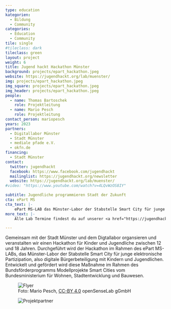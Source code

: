 ```yaml
---
type: education
kategorien:
  - Bildung
  - Community
categories:
  - Education
  - Community
tile: single
#tileclass: dark
tileclass: green
layout: project
weight: 6
title: Jugend hackt Hackathon Münster
background: projects/epart_hackathon.jpeg
website: https://jugendhackt.org/lab/muenster/
img: projects/epart_hackathon.jpeg
img_square: projects/epart_hackathon.jpeg
img_header: projects/epart_hackathon.jpeg
people:
  - name: Thomas Bartoschek
    role: Projektleitung
  - name: Mario Pesch
    role: Projektleitung
contact_person: mariopesch
years: 2023
partners:
  - Digitallabor Münster
  - Stadt Münster
  - mediale pfade e.V.
  - okfn.de
financing:
  - Stadt Münster
contact:
  twitter: jugendhackt
  facebook: https://www.facebook.com/jugendhackt
  mailinglist: https://jugendhackt.org/newsletter
  website: https://jugendhackt.org/lab/muenster/
#video: "https://www.youtube.com/watch?v=4LQvWzOS8IY"

subtitle: Jugendliche programmieren Stadt der Zukunft
cta: ePart MS
cta_text: |-
    ePart MS-LAB das Münster-Labor der Stabstelle Smart City für junge elektronische Partizipation, also digitale Bürgerbeteiligung mit Kindern und Jugendlichen. Entwickelt und gefördert wird diese Maßnahme im Rahmen des Bundsförderprogramms Modellprojekte Smart Cities vom Bundesministerium für Wohnen, Stadtentwicklung und Bauwesen. Mehr Information zum Projekt findest du auf der <a href="https://smartcity.ms/epart-ms-lab/">Projektseite</a>.
more_text: |-
    Alle Lab Termine findest du auf unserer <a href="https://jugendhackt.org/lab/muenster">Jugend hackt Lab Münster Website</a> .

---
```


Gemeinsam mit der Stadt Münster und dem Digtallabor organsieren und veranstalten wir einen Hackathon für Kinder und Jugendliche zwischen 12 und 18 Jahren. Durchgeführt wird der Hackathon im Rahmen des ePart MS-LABs, das Münster-Labor der Stabstelle Smart City für junge elektronische Partizipation, also digitale Bürgerbeteiligung mit Kindern und Jugendlichen. Entwickelt und gefördert wird diese Maßnahme im Rahmen des Bundsförderprogramms Modellprojekte Smart Cities vom Bundesministerium für Wohnen, Stadtentwicklung und Bauwesen.

<div class="one-img">
    <figure class="license">
        <img alt="Flyer" src="/files/projects/jugendhackt/JH-A6-Flyer-Muenster.jpeg">
        <figcaption>Foto: Mario Pesch, <a href="https://creativecommons.org/licenses/by/4.0/">CC-BY 4.0</a> openSenseLab gGmbH</figcaption>
    </figure>
</div>


<div class="one-img">
    <figure class="license">
        <img alt="Projektpartner" src="/files/projects/jugendhackt/projektpartner_hackathon.jpg">
    </figure>
</div>
